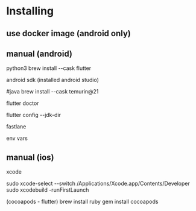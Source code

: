 # Installing


## use docker image (android only)


## manual (android)

python3
brew install --cask flutter

android sdk (installed android studio)

#java
brew install --cask temurin@21

flutter doctor

flutter config --jdk-dir

fastlane

env vars


## manual (ios)

xcode

sudo xcode-select --switch /Applications/Xcode.app/Contents/Developer
sudo xcodebuild -runFirstLaunch

(cocoapods - flutter)
brew install ruby
gem install cocoapods

